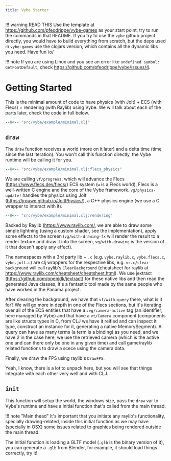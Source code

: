 ```yaml
---
title: Vybe Starter
---
```


!!! warning READ THIS
    Use the template at  <https://github.com/pfeodrippe/vybe-games> as your start point, try to run the commands in that README. If you try to use the `vybe` github project directly, you would have to build everything from scratch, but the deps used in `vybe-games` use the clojars version, which contains all the dynamic libs you need. Have fun \o/

!!! note
    If you are using Linux and you see an error like `undefined symbol: GetFontDefault`,
    check <https://github.com/pfeodrippe/vybe/issues/4>.

# Getting Started

This is the minimal amount of code to have physics (with Jolt) + ECS (with Flecs) +
rendering (with Raylib) using Vybe. We will talk about each of the parts later,
check the code in full below.

``` clojure
--8<-- "src/vybe/example/minimal.clj"
```

## `draw`

The `draw` function receives a world (more on it later)
and a delta time (time since the last iteration). You won't call
this function directly, the Vybe runtime will be calling it for you.

``` clojure
--8<-- "src/vybe/example/minimal.clj:flecs_physics"
```

We are calling `vf/progress`, which will advance
the Flecs (<https://www.flecs.dev/flecs/>) ECS system (`w` is a Flecs
world), Flecs is a well-written C engine and the core of the Vybe
framework. `vg/physics-update!` handles the physics using Jolt
(<https://jrouwe.github.io/JoltPhysics/>), a C++ physics engine (we
use a C wrapper to interact with it).

``` clojure
--8<-- "src/vybe/example/minimal.clj:rendering"
```

Backed by Raylib (<https://www.raylib.com/>, we are able to draw some
simple lightning (using a custom shader, see the implementation),
apply some effects to the screen (`vg/with-drawing-fx` will render the
result to a render texture and draw it into the screen,
`vg/with-drawing` is the version of it that doesn't apply any
effect).

The namespaces with a 3rd party lib + `.c` (e.g. `vybe.raylib.c`,
`vybe.flecs.c`, `vybe.jolt.c`) are clj wrappers for the respective libs,
e.g. `vr.c/clear-background` will call raylib's `ClearBackground`
(cheatsheet for raylib at
<https://www.raylib.com/cheatsheet/cheatsheet.html>). We use jextract
(<https://github.com/openjdk/jextract>) for these native libs and then
read the generated Java classes, it's a fantastic tool made by the
same people who have worked in the Panama project.

After clearing the background, we have that `vf/with-query` there,
what is it for? We will go more in depth in one of the Flecs sections,
but it's iterating over all of the ECS entities that have a
`:vg/camera-active` tag (an identifier, here managed by Vybe) and that have a
`vt/Camera` component (components are like structs types in C, from CLJ
we have it reified and can inspect it type, construct an instance for
it, generating a native MemorySegment). A query can have as many terms
(a term is a binding) as you need, and we have 2 in the case here, we
use the retrieved camera (which is the active one and can there only
be one in any given time) and call game/raylib related functions to
draw a scece using the camera data.

Finally, we draw the FPS using raylib's `DrawFPS`.

Yeah, I know, there is a lot to unpack here, but you will see that
things integrate with each other very well and with CLJ.

## `init`

This function will setup the world, the windows size, pass the `draw`
var to Vybe's runtime and have a initial function that's called from
the main thread.

!!! note "Main thead"
    It's important that you initiate any raylib's functionality,
    specially drawing-related, inside this initial function as we may
    have (specially in OSX) some issues related to graphics being
    rendered outside the main thread.

The initial function is loading a GLTF model (`.glb`  is the binary
version of it), you can generate a `.glb` from Blender, for example,
it should load things correctly, try it!
